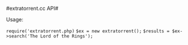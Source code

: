 #extratorrent.cc API#

Usage: 

`require('extratorrent.php)`
`$ex = new extratorrent();`
`$results = $ex->search('The Lord of the Rings');`

